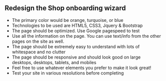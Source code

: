 ## Redesign the Shop onboarding wizard

* The primary color would be orange, turquoise, or blue
* Technologies to be used are HTML5, CSS3, Jquery & Bootstrap
* The page should be optimized. Use Google pagespeed to test
* Use all the information on the page. You can use text/info from the other pages on the site as well.
* The page should be extremely easy to understand with lots of whitespace and no clutter
* The page should be responsive and should look good on large desktops, desktops, tablets, and mobiles
* Feel free to use whatever elements you prefer to make it look great!
* Test your site in various resolutions before completing 
